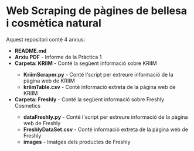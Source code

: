 # Web Scraping de pàgines de bellesa i cosmètica natural

Aquest repositori conté 4 arxius:
<ul>
  <li><strong>README.md</strong></li>
  <li><strong>Arxiu PDF</strong> - Informe de la Pràctica 1</li>
  <li><strong>Carpeta: KRIIM</strong> - Conté la següent informació sobre KRIIM</li>
  <ul>
    <li><strong>KriimScraper.py</strong> - Conté l'script per extreure informació de la pàgina web de KRIIM</li>
    <li><strong>kriimTable.csv</strong> - Conté informació extreta de la pàgina web de KRIIM</li>
  </ul>
  <li><strong>Carpeta: Freshly</strong> - Conté la següent informació sobre Freshly Cosmetics</li>
  <ul>
    <li><strong>dataFreshly.py</strong> - Conté l'script per extreure informació de la pàgina web de Freshly</li>
    <li><strong>FreshlyDataSet.csv</strong> - Conté informació extreta de la pàgina web de Freshly</li>
    <li><strong>images</strong> - Imatges dels productes de Freshly</li>
  </ul>
</ul>

